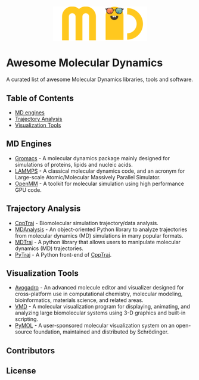 <p align="center">
  <a href="https://awesomemd.science">
    <img alt="blackbox" src="./md.png" width="50%" height="50%">
  </a>
</p>

# Awesome Molecular Dynamics

A curated list of awesome Molecular Dynamics libraries, tools and software.

## Table of Contents

+ [MD engines](#md-engines)
+ [Trajectory Analysis](#trajectory-analysis)
+ [Visualization Tools](#visualization-tools)

## MD Engines

* [Gromacs](http://www.gromacs.org/) - A molecular dynamics package mainly designed for simulations of proteins, lipids and nucleic acids.
* [LAMMPS](http://lammps.sandia.gov/) - A classical molecular dynamics code, and an acronym for Large-scale Atomic/Molecular Massively Parallel Simulator.
* [OpenMM](http://openmm.org/) - A toolkit for molecular simulation using high performance GPU code.


## Trajectory Analysis

* [CppTraj](https://github.com/Amber-MD/cpptraj) - Biomolecular simulation trajectory/data analysis.
* [MDAnalysis](https://www.mdanalysis.org/) - An object-oriented Python library to analyze trajectories from molecular dynamics (MD) simulations in many popular formats.
* [MDTraj](http://mdtraj.org/) - A python library that allows users to manipulate molecular dynamics (MD) trajectories.
* [PyTraj](https://amber-md.github.io/pytraj/) - A Python front-end of [CppTraj](https://github.com/Amber-MD/cpptraj).

## Visualization Tools

* [Avogadro](https://avogadro.cc/) - An advanced molecule editor and visualizer designed for cross-platform use in computational chemistry, molecular modeling, bioinformatics, materials science, and related areas.
* [VMD](http://www.ks.uiuc.edu/Research/vmd/) - A molecular visualization program for displaying, animating, and analyzing large biomolecular systems using 3-D graphics and built-in scripting.
* [PyMOL](https://pymol.org/2/) - A user-sponsored molecular visualization system on an open-source foundation, maintained and distributed by Schrödinger.

## Contributors


## License
